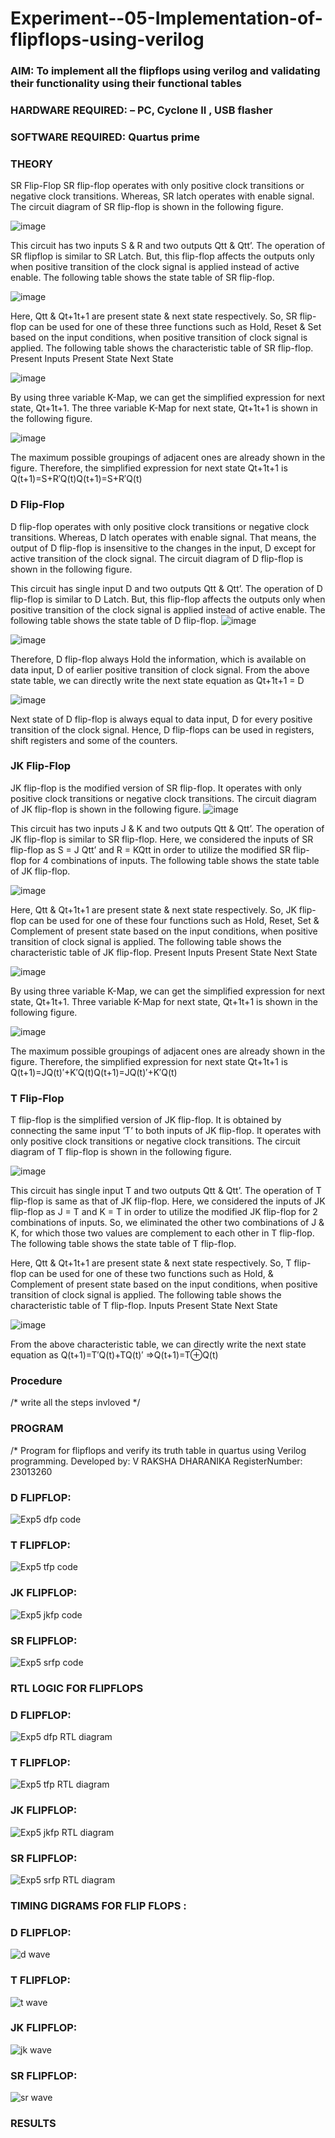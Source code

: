 # Experiment--05-Implementation-of-flipflops-using-verilog
### AIM: To implement all the flipflops using verilog and validating their functionality using their functional tables
### HARDWARE REQUIRED:  – PC, Cyclone II , USB flasher
### SOFTWARE REQUIRED:   Quartus prime
### THEORY 
SR Flip-Flop
SR flip-flop operates with only positive clock transitions or negative clock transitions. Whereas, SR latch operates with enable signal. The circuit diagram of SR flip-flop is shown in the following figure.

![image](https://user-images.githubusercontent.com/36288975/167910294-bb550548-b1dc-4cba-9044-31d9037d476b.png)

 
This circuit has two inputs S & R and two outputs Qtt & Qtt’. The operation of SR flipflop is similar to SR Latch. But, this flip-flop affects the outputs only when positive transition of the clock signal is applied instead of active enable.
The following table shows the state table of SR flip-flop.


![image](https://user-images.githubusercontent.com/36288975/167910648-ced88e69-869c-42e2-9718-a285a3902446.png)


Here, Qtt & Qt+1t+1 are present state & next state respectively. So, SR flip-flop can be used for one of these three functions such as Hold, Reset & Set based on the input conditions, when positive transition of clock signal is applied. The following table shows the characteristic table of SR flip-flop.
Present Inputs	Present State	Next State


![image](https://user-images.githubusercontent.com/36288975/167908180-5fc9d589-1cb5-41f5-b2c8-927e04f5f387.png)

By using three variable K-Map, we can get the simplified expression for next state, Qt+1t+1. The three variable K-Map for next state, Qt+1t+1 is shown in the following figure.

![image](https://user-images.githubusercontent.com/36288975/167908214-25b30a54-db20-4bcb-9385-5f93a1982a09.png)

 
The maximum possible groupings of adjacent ones are already shown in the figure. Therefore, the simplified expression for next state Qt+1t+1 is
Q(t+1)=S+R′Q(t)Q(t+1)=S+R′Q(t)


### D Flip-Flop
D flip-flop operates with only positive clock transitions or negative clock transitions. Whereas, D latch operates with enable signal. That means, the output of D flip-flop is insensitive to the changes in the input, D except for active transition of the clock signal. The circuit diagram of D flip-flop is shown in the following figure.
 
This circuit has single input D and two outputs Qtt & Qtt’. The operation of D flip-flop is similar to D Latch. But, this flip-flop affects the outputs only when positive transition of the clock signal is applied instead of active enable.
The following table shows the state table of D flip-flop.
![image](https://user-images.githubusercontent.com/36288975/167908342-e03f0cbb-5958-43bb-b74a-5e3ec2341675.png)

![image](https://user-images.githubusercontent.com/36288975/167910325-aeef0739-0a54-40e2-bebd-6f5fa0cad10e.png)



Therefore, D flip-flop always Hold the information, which is available on data input, D of earlier positive transition of clock signal. From the above state table, we can directly write the next state equation as
Qt+1t+1 = D



![image](https://user-images.githubusercontent.com/36288975/167908850-d39d07ba-7f9d-490a-b9f2-274e189fd047.png)

Next state of D flip-flop is always equal to data input, D for every positive transition of the clock signal. Hence, D flip-flops can be used in registers, shift registers and some of the counters.


### JK Flip-Flop
JK flip-flop is the modified version of SR flip-flop. It operates with only positive clock transitions or negative clock transitions. The circuit diagram of JK flip-flop is shown in the following figure.
![image](https://user-images.githubusercontent.com/36288975/167910378-d2d984a7-2815-4d17-8c41-ee4bdf59ec24.png) 

 
This circuit has two inputs J & K and two outputs Qtt & Qtt’. The operation of JK flip-flop is similar to SR flip-flop. Here, we considered the inputs of SR flip-flop as S = J Qtt’ and R = KQtt in order to utilize the modified SR flip-flop for 4 combinations of inputs.
The following table shows the state table of JK flip-flop.


![image](https://user-images.githubusercontent.com/36288975/167908575-59c35afb-50d3-46a2-888c-47478a3179d5.png)

Here, Qtt & Qt+1t+1 are present state & next state respectively. So, JK flip-flop can be used for one of these four functions such as Hold, Reset, Set & Complement of present state based on the input conditions, when positive transition of clock signal is applied. The following table shows the characteristic table of JK flip-flop.
Present Inputs	Present State	Next State

![image](https://user-images.githubusercontent.com/36288975/167908664-c854ffe9-0bd3-44c2-bfa6-e53928181c69.png)


By using three variable K-Map, we can get the simplified expression for next state, Qt+1t+1. Three variable K-Map for next state, Qt+1t+1 is shown in the following figure.
 
 
 ![image](https://user-images.githubusercontent.com/36288975/167908688-fa93c3e9-8323-4864-947d-c11d163d5a90.png)

The maximum possible groupings of adjacent ones are already shown in the figure. Therefore, the simplified expression for next state Qt+1t+1 is
Q(t+1)=JQ(t)′+K′Q(t)Q(t+1)=JQ(t)′+K′Q(t)



### T Flip-Flop
T flip-flop is the simplified version of JK flip-flop. It is obtained by connecting the same input ‘T’ to both inputs of JK flip-flop. It operates with only positive clock transitions or negative clock transitions. The circuit diagram of T flip-flop is shown in the following figure.

![image](https://user-images.githubusercontent.com/36288975/167911534-5f3c445d-bc68-46e2-9a9c-7efce5febc60.png)



This circuit has single input T and two outputs Qtt & Qtt’. The operation of T flip-flop is same as that of JK flip-flop. Here, we considered the inputs of JK flip-flop as J = T and K = T in order to utilize the modified JK flip-flop for 2 combinations of inputs. So, we eliminated the other two combinations of J & K, for which those two values are complement to each other in T flip-flop.
The following table shows the state table of T flip-flop.



Here, Qtt & Qt+1t+1 are present state & next state respectively. So, T flip-flop can be used for one of these two functions such as Hold, & Complement of present state based on the input conditions, when positive transition of clock signal is applied. The following table shows the characteristic table of T flip-flop.
Inputs	Present State	Next State


![image](https://user-images.githubusercontent.com/36288975/167909015-53aa9450-3f28-4202-887a-79d88228f8a0.png)

From the above characteristic table, we can directly write the next state equation as
Q(t+1)=T′Q(t)+TQ(t)′
⇒Q(t+1)=T⊕Q(t)

### Procedure
/* write all the steps invloved */



### PROGRAM 
/*
Program for flipflops  and verify its truth table in quartus using Verilog programming.
Developed by: V RAKSHA DHARANIKA
RegisterNumber: 23013260 





### D FLIPFLOP:




![Exp5 dfp code](https://github.com/rakshadharanika/Experiment--05-Implementation-of-flipflops-using-verilog/assets/149348380/3007c92b-443d-4c6c-9f36-295781a4aea1)





### T FLIPFLOP:





![Exp5 tfp code](https://github.com/rakshadharanika/Experiment--05-Implementation-of-flipflops-using-verilog/assets/149348380/48921cc0-5687-4569-90fc-5f1fc64fef75)






### JK FLIPFLOP:






![Exp5 jkfp code](https://github.com/rakshadharanika/Experiment--05-Implementation-of-flipflops-using-verilog/assets/149348380/6076bedf-4988-46d1-8527-3255f17109c9)







### SR FLIPFLOP:








![Exp5 srfp code](https://github.com/rakshadharanika/Experiment--05-Implementation-of-flipflops-using-verilog/assets/149348380/86d6f9b4-c914-4b2c-9c74-ea2e37bbb10c)









### RTL LOGIC FOR FLIPFLOPS 




### D FLIPFLOP:






![Exp5 dfp RTL diagram](https://github.com/rakshadharanika/Experiment--05-Implementation-of-flipflops-using-verilog/assets/149348380/807131a9-a289-48af-a916-7c4467b19f5a)







### T FLIPFLOP:





![Exp5 tfp RTL diagram](https://github.com/rakshadharanika/Experiment--05-Implementation-of-flipflops-using-verilog/assets/149348380/99eaaa4a-7b3e-4285-8c60-f86d1d66d3c2)









### JK FLIPFLOP:











![Exp5 jkfp RTL diagram](https://github.com/rakshadharanika/Experiment--05-Implementation-of-flipflops-using-verilog/assets/149348380/35e5c661-c2e4-487a-a00b-e7312734cd4d)










### SR FLIPFLOP:











![Exp5 srfp RTL diagram](https://github.com/rakshadharanika/Experiment--05-Implementation-of-flipflops-using-verilog/assets/149348380/325b8b32-fb75-427f-ae70-f589172c500f)












### TIMING DIGRAMS FOR FLIP FLOPS :







### D FLIPFLOP:







![d wave](https://github.com/rakshadharanika/Experiment--05-Implementation-of-flipflops-using-verilog/assets/149348380/118ee810-9517-4487-ad42-8c595ea357bf)








### T FLIPFLOP:








![t wave](https://github.com/rakshadharanika/Experiment--05-Implementation-of-flipflops-using-verilog/assets/149348380/3d903a98-e95b-4ef5-a500-8fbd73f07b0e)








### JK FLIPFLOP:









![jk wave](https://github.com/rakshadharanika/Experiment--05-Implementation-of-flipflops-using-verilog/assets/149348380/984e9a27-984b-4646-92bb-4295c741eb12)






### SR FLIPFLOP:





![sr wave](https://github.com/rakshadharanika/Experiment--05-Implementation-of-flipflops-using-verilog/assets/149348380/e1882f1d-615b-4fe0-97dd-d4bfe3d27d3d)







### RESULTS 
